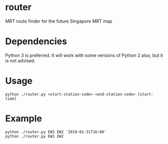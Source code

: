 # router

MRT route finder for the future Singapore MRT map

# Dependencies

Python 3 is preferred. It will work with some versions of Python 2 also, but it is not advised.

# Usage

    python ./router.py <start-station-code> <end-station-code> [start-time]

# Example

    python ./router.py EW1 EW2 '2019-01-31T16:00' 
    python ./router.py EW1 EW2
